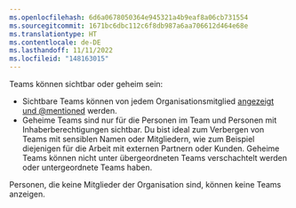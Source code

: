 ```yaml
---
ms.openlocfilehash: 6d6a0678050364e945321a4b9eaf8a06cb731554
ms.sourcegitcommit: 1671bc6dbc112c6f8db987a6aa706612d464e68e
ms.translationtype: HT
ms.contentlocale: de-DE
ms.lasthandoff: 11/11/2022
ms.locfileid: "148163015"
---
```

Teams können sichtbar oder geheim sein:

- Sichtbare Teams können von jedem Organisationsmitglied [angezeigt und @mentioned](/articles/basic-writing-and-formatting-syntax/#mentioning-people-and-teams) werden.
- Geheime Teams sind nur für die Personen im Team und Personen mit Inhaberberechtigungen sichtbar. Du bist ideal zum Verbergen von Teams mit sensiblen Namen oder Mitgliedern, wie zum Beispiel diejenigen für die Arbeit mit externen Partnern oder Kunden. Geheime Teams können nicht unter übergeordneten Teams verschachtelt werden oder untergeordnete Teams haben.

Personen, die keine Mitglieder der Organisation sind, können keine Teams anzeigen.
